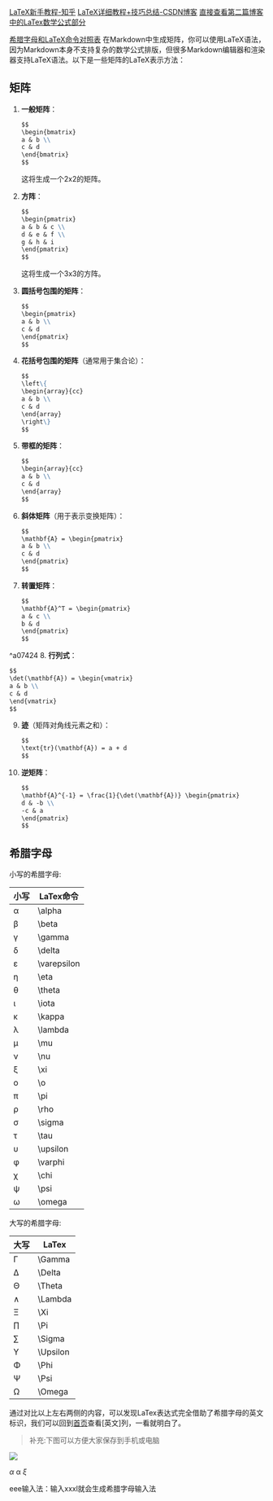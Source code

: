 [LaTeX新手教程-知乎](https://zhuanlan.zhihu.com/p/456055339)
[LaTeX详细教程+技巧总结-CSDN博客](https://blog.csdn.net/NSJim/article/details/109066847?ops_request_misc=%257B%2522request%255Fid%2522%253A%2522DDE21D5F-09C5-4831-9600-120D6CEF2094%2522%252C%2522scm%2522%253A%252220140713.130102334..%2522%257D&request_id=DDE21D5F-09C5-4831-9600-120D6CEF2094&biz_id=0&utm_medium=distribute.pc_search_result.none-task-blog-2~all~top_positive~default-1-109066847-null-null.142^v100^pc_search_result_base4&utm_term=latex&spm=1018.2226.3001.4187)
[直接查看第二篇博客中的LaTex数学公式部分](https://blog.csdn.net/NSJim/article/details/109045914)

[希腊字母和LaTeX命令对照表](https://www.xilazimu.net/m/articles/greek_letter_latex.html)
在Markdown中生成矩阵，你可以使用LaTeX语法，因为Markdown本身不支持复杂的数学公式排版，但很多Markdown编辑器和渲染器支持LaTeX语法。以下是一些矩阵的LaTeX表示方法：

## 矩阵
1. **一般矩阵**：
   ```markdown
   $$
   \begin{bmatrix}
   a & b \\
   c & d
   \end{bmatrix}
   $$
   ```
   这将生成一个2x2的矩阵。

2. **方阵**：
   ```markdown
   $$
   \begin{pmatrix}
   a & b & c \\
   d & e & f \\
   g & h & i
   \end{pmatrix}
   $$
   ```
   这将生成一个3x3的方阵。

3. **圆括号包围的矩阵**：
   ```markdown
   $$
   \begin{pmatrix}
   a & b \\
   c & d
   \end{pmatrix}
   $$
   ```

4. **花括号包围的矩阵**（通常用于集合论）：
   ```markdown
   $$
   \left\{
   \begin{array}{cc}
   a & b \\
   c & d
   \end{array}
   \right\}
   $$
   ```

5. **带框的矩阵**：
   ```markdown
   $$
   \begin{array}{cc}
   a & b \\
   c & d
   \end{array}
   $$
   ```

6. **斜体矩阵**（用于表示变换矩阵）：
   ```markdown
   $$
   \mathbf{A} = \begin{pmatrix}
   a & b \\
   c & d
   \end{pmatrix}
   $$
   ```

7. **转置矩阵**：
   ```markdown
   $$
   \mathbf{A}^T = \begin{pmatrix}
   a & c \\
   b & d
   \end{pmatrix}
   $$
   ```
 ^a07424
8. **行列式**：
   ```markdown
   $$
   \det(\mathbf{A}) = \begin{vmatrix}
   a & b \\
   c & d
   \end{vmatrix}
   $$
   ```
9. **迹**（矩阵对角线元素之和）：
   ```markdown
   $$
   \text{tr}(\mathbf{A}) = a + d
   $$
   ```
10. **逆矩阵**：
    ```markdown
    $$
    \mathbf{A}^{-1} = \frac{1}{\det(\mathbf{A})} \begin{pmatrix}
    d & -b \\
    -c & a
    \end{pmatrix}
    $$
    ```

## 希腊字母
小写的希腊字母:

| 小写  | LaTex命令     |
| --- | ----------- |
| α   | \alpha      |
| β   | \beta       |
| γ   | \gamma      |
| δ   | \delta      |
| ε   | \varepsilon |
| η   | \eta        |
| θ   | \theta      |
| ι   | \iota       |
| κ   | \kappa      |
| λ   | \lambda     |
| μ   | \mu         |
| ν   | \nu         |
| ξ   | \xi         |
| ο   | \o          |
| π   | \pi         |
| ρ   | \rho        |
| σ   | \sigma      |
| τ   | \tau        |
| υ   | \upsilon    |
| φ   | \varphi     |
| χ   | \chi        |
| ψ   | \psi        |
| ω   | \omega      |

大写的希腊字母:

|大写|LaTex|
|---|---|
|Γ|\Gamma|
|Δ|\Delta|
|Θ|\Theta|
|∧|\Lambda|
|Ξ|\Xi|
|∏|\Pi|
|∑|\Sigma|
|Υ|\Upsilon|
|Φ|\Phi|
|Ψ|\Psi|
|Ω|\Omega|

通过对比以上左右两侧的内容，可以发现LaTex表达式完全借助了希腊字母的英文标识，我们可以回到[首页](http://www.xilazimu.net/)查看[英文]列，一看就明白了。

> 补充:下图可以方便大家保存到手机或电脑

![](https://www.xilazimu.net/static/xilazimu/xlzm_upload/images/greek_letter_latex_00.jpg)

$\alpha$ α
$\xi$

eee输入法：输入xxxl就会生成希腊字母输入法